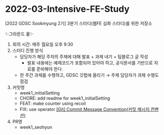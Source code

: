 # 2022-03-Intensive-FE-Study

[2022 GDSC Sookmyung 2기] 3분기 스터디(웹FE 심화 스터디)를 위한 저장소

✨그라운드 룰✨

1. 회의 시간: 매주 월요일 오후 9:30
2. 스터디 진행 방식
   - 담당자가 해당 주차의 주제에 대해 발표 + 과제 내기 + 팀블로그 글 작성
     - 발표 내용에는 예제코드가 포함되어 있어야 하고, 공식문서를 기반으로 자료를 준비해야 한다.
   - 한 주간 과제를 수행하고, GDSC 깃헙에 올리기 → 주제 담당자가 과제 수행도 점검
3. 커밋명
   - week1_initialSetting
   - CHORE: add readme for week1_initialSetting
   - FEAT: make counter using recoil
   - FIX: use operator
     [[Git] Commit Message Convention(커밋 메시지 컨벤션)](https://string.tistory.com/112)
4. PR명
   - week1_seohyun
